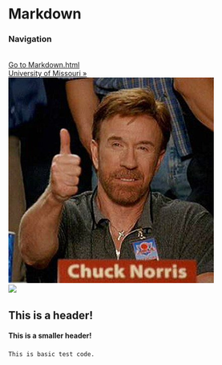 # Markdown
<h3>Navigation</h3>
<br><a href="markdown.html">Go to Markdown.html</a>
<br><a href="https://missouri.edu">University of Missouri &raquo;</a>

<img src="iu.jpg">
<br><img src="https://i.imgur.com/lVlPvCB.gif">

<h2>This is a header!</h2>

<h4>This is a smaller header!</h4>

<code><p>This is basic test code.</p></code>
